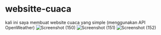 # websitte-cuaca
kali ini saya membuat website cuaca yang simple (menggunakan API OpenWeather)
![Screenshot (150)](https://user-images.githubusercontent.com/81865062/156912522-2cc20e1c-e88a-47c0-8f19-2384b77f1c00.png)
![Screenshot (151)](https://user-images.githubusercontent.com/81865062/156912524-daea7b99-e899-41db-83a5-7286fc6eb2ed.png)
![Screenshot (152)](https://user-images.githubusercontent.com/81865062/156912525-6105bbde-65c2-4874-8057-b79587924ada.png)

